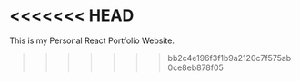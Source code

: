 <<<<<<< HEAD
=======

This is my Personal React Portfolio Website. 
>>>>>>> bb2c4e196f3f1b9a2120c7f575ab0ce8eb878f05
